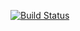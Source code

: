 [![Build Status](https://app.travis-ci.com/NgxumzaLG/registration_numbers-webapp.svg?branch=master)](https://app.travis-ci.com/NgxumzaLG/registration_numbers-webapp)
